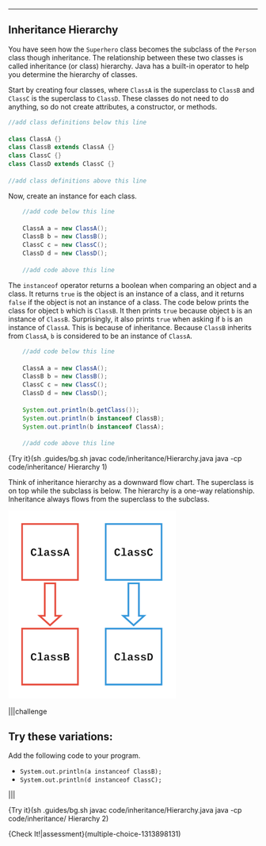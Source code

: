 ----------

## Inheritance Hierarchy

You have seen how the `Superhero` class becomes the subclass of the `Person` class though inheritance. The relationship between these two classes is called inheritance (or class) hierarchy. Java has a built-in operator to help you determine the hierarchy of classes.

Start by creating four classes, where `ClassA` is the superclass to `ClassB` and `ClassC` is the superclass to `ClassD`. These classes do not need to do anything, so do not create attributes, a constructor, or methods.

```java
//add class definitions below this line

class ClassA {}
class ClassB extends ClassA {}
class ClassC {}
class ClassD extends ClassC {}

//add class definitions above this line
```

Now, create an instance for each class.

```java
    //add code below this line

    ClassA a = new ClassA();
    ClassB b = new ClassB();
    ClassC c = new ClassC();
    ClassD d = new ClassD();

    //add code above this line
```

The `instanceof` operator returns a boolean when comparing an object and a class. It returns `true` is the object is an instance of a class, and it returns `false` if the object is not an instance of a class. The code below prints the class for object `b` which is `ClassB`. It then prints `true` because object `b` is an instance of `ClassB`. Surprisingly, it also prints `true` when asking if `b` is an instance of `ClassA`. This is because of inheritance. Because `ClassB` inherits from `ClassA`, `b` is considered to be an instance of `ClassA`. 

```java
    //add code below this line

    ClassA a = new ClassA();
    ClassB b = new ClassB();
    ClassC c = new ClassC();
    ClassD d = new ClassD();
    
    System.out.println(b.getClass());
    System.out.println(b instanceof ClassB);
    System.out.println(b instanceof ClassA);

    //add code above this line
```

{Try it}(sh .guides/bg.sh javac code/inheritance/Hierarchy.java java -cp code/inheritance/ Hierarchy 1)

Think of inheritance hierarchy as a downward flow chart. The superclass is on top while the subclass is below. The hierarchy is a one-way relationship. Inheritance always flows from the superclass to the subclass. 

![.guides/img/inheritance/inheritance_herarchy](.guides/img/inheritance/inheritance_herarchy.png)

|||challenge
## Try these variations:
Add the following code to your program.
* `System.out.println(a instanceof ClassB);`
* `System.out.println(d instanceof ClassC);`

|||

{Try it}(sh .guides/bg.sh javac code/inheritance/Hierarchy.java java -cp code/inheritance/ Hierarchy 2)

{Check It!|assessment}(multiple-choice-1313898131)

